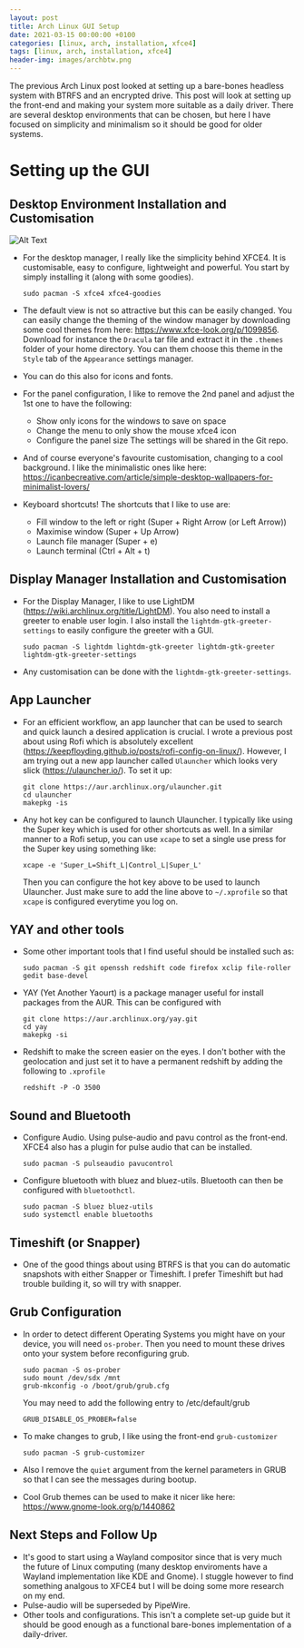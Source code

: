 ```yaml
---
layout: post
title: Arch Linux GUI Setup 
date: 2021-03-15 00:00:00 +0100
categories: [linux, arch, installation, xfce4]
tags: [linux, arch, installation, xfce4]
header-img: images/archbtw.png
---
```


The previous Arch Linux post looked at setting up a bare-bones headless system with BTRFS and an encrypted drive. This post will look at setting up the front-end and making your system more suitable as a daily driver. There are several desktop environments that can be chosen, but here I have focused on simplicity and minimalism so it should be good for older systems. 

# Setting up the GUI


## Desktop Environment Installation and Customisation

![Alt Text](https://keepfloyding.github.io/images/arch_linux_2.png)


* For the desktop manager, I really like the simplicity behind XFCE4. It is customisable, easy to configure, lightweight and powerful. You start by simply installing it (along with some goodies).

    ```
    sudo pacman -S xfce4 xfce4-goodies
    ```
    
* The default view is not so attractive but this can be easily changed. You can easily change the theming of the window manager by downloading some cool themes from here: https://www.xfce-look.org/p/1099856. Download for instance the `Dracula` tar file and extract it in the `.themes` folder of your home directory. You can them choose this theme in the `Style` tab of the `Appearance` settings manager.


* You can do this also for icons and fonts. 

* For the panel configuration, I like to remove the 2nd panel and adjust the 1st one to have the following:
    * Show only icons for the windows to save on space
    * Change the menu to only show the mouse xfce4 icon
    * Configure the panel size
The settings will be shared in the Git repo. 

* And of course everyone's favourite customisation, changing to a cool background. I like the minimalistic ones like here: https://icanbecreative.com/article/simple-desktop-wallpapers-for-minimalist-lovers/ 

* Keyboard shortcuts! The shortcuts that I like to use are:
    * Fill window to the left or right (Super + Right Arrow (or Left Arrow))
    * Maximise window (Super + Up Arrow)
    * Launch file manager (Super + e)
    * Launch terminal (Ctrl + Alt + t)


## Display Manager Installation and Customisation

* For the Display Manager, I like to use LightDM (https://wiki.archlinux.org/title/LightDM). You also need to install a greeter to enable user login. I also install the `lightdm-gtk-greeter-settings` to easily configure the greeter with a GUI. 

    ```
    sudo pacman -S lightdm lightdm-gtk-greeter lightdm-gtk-greeter lightdm-gtk-greeter-settings
    ```

* Any customisation can be done with the `lightdm-gtk-greeter-settings`.

## App Launcher 

* For an efficient workflow, an app launcher that can be used to search and quick launch a desired application is crucial. I wrote a previous post about using Rofi which is absolutely excellent (https://keepfloyding.github.io/posts/rofi-config-on-linux/). However, I am trying out a new app launcher called `Ulauncher` which looks very slick (https://ulauncher.io/). To set it up:

    ```
    git clone https://aur.archlinux.org/ulauncher.git
    cd ulauncher
    makepkg -is 
    ```

* Any hot key can be configured to launch Ulauncher. I typically like using the Super key which is used for other shortcuts as well. In a similar manner to a Rofi setup, you can use `xcape` to set a single use press for the Super key using something like:
    ```
    xcape -e 'Super_L=Shift_L|Control_L|Super_L'
    ```
    Then you can configure the hot key above to be used to launch Ulauncher. Just make sure to add the line above to `~/.xprofile` so that `xcape` is configured everytime you log on.


## YAY and other tools

* Some other important tools that I find useful should be installed such as:

    ```
    sudo pacman -S git openssh redshift code firefox xclip file-roller gedit base-devel
    ```

* YAY (Yet Another Yaourt) is a package manager useful for install packages from the AUR. This can be configured with 

    ```
    git clone https://aur.archlinux.org/yay.git
    cd yay
    makepkg -si
    ``` 

* Redshift to make the screen easier on the eyes. I don't bother with the geolocation and just set it to have a permanent redshift by adding the following to `.xprofile`

    ```
    redshift -P -O 3500
    ```


## Sound and Bluetooth

* Configure Audio. Using pulse-audio and pavu control as the front-end. XFCE4 also has a plugin for pulse audio that can be installed.

    ```
    sudo pacman -S pulseaudio pavucontrol
    ```

* Configure bluetooth with bluez and bluez-utils. Bluetooth can then be configured with `bluetoothctl`.

    ```
    sudo pacman -S bluez bluez-utils
    sudo systemctl enable bluetooths
    ```

## Timeshift (or Snapper)

* One of the good things about using BTRFS is that you can do automatic snapshots with either Snapper or Timeshift. I prefer Timeshift but had trouble building it, so will try with snapper. 

## Grub Configuration

* In order to detect different Operating Systems you might have on your device, you will need `os-prober`. Then you need to mount these drives onto your system before reconfiguring grub.
    ```
    sudo pacman -S os-prober
    sudo mount /dev/sdx /mnt
    grub-mkconfig -o /boot/grub/grub.cfg
    ```

    You may need to add the following entry to /etc/default/grub

    ```
    GRUB_DISABLE_OS_PROBER=false
    ```

* To make changes to grub, I like using the front-end `grub-customizer`
    ```
    sudo pacman -S grub-customizer
    ```

* Also I remove the `quiet` argument from the kernel parameters in GRUB so that I can see the messages during bootup. 

* Cool Grub themes can be used to make it nicer like here: https://www.gnome-look.org/p/1440862 

## Next Steps and Follow Up

* It's good to start using a Wayland compositor since that is very much the future of Linux computing (many desktop enviroments have a Wayland implementation like KDE and Gnome). I stuggle however to find something analgous to XFCE4 but I will be doing some more research on my end. 
* Pulse-audio will be superseded by PipeWire. 
* Other tools and configurations. This isn't a complete set-up guide but it should be good enough as a functional bare-bones implementation of a daily-driver. 




